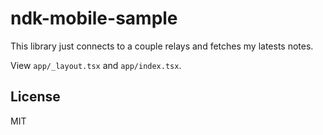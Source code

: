 # ndk-mobile-sample

This library just connects to a couple relays and fetches my latests notes.

View `app/_layout.tsx` and `app/index.tsx`.

## License
MIT
